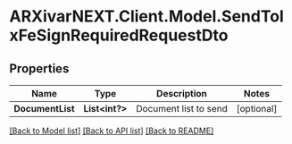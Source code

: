 # ARXivarNEXT.Client.Model.SendToIxFeSignRequiredRequestDto
## Properties

Name | Type | Description | Notes
------------ | ------------- | ------------- | -------------
**DocumentList** | **List&lt;int?&gt;** | Document list to send | [optional] 

[[Back to Model list]](../README.md#documentation-for-models) [[Back to API list]](../README.md#documentation-for-api-endpoints) [[Back to README]](../README.md)

